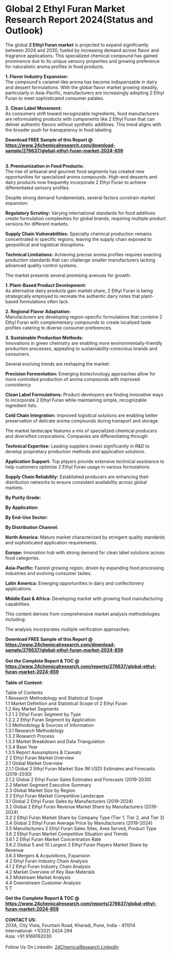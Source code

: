 <h1>Global 2 Ethyl Furan Market Research Report 2024(Status and Outlook)</h1><p>The global <strong>2 Ethyl Furan market</strong> is projected to expand significantly between 2024 and 2030, fueled by increasing demand across flavor and fragrance applications. This specialized chemical compound has gained prominence due to its unique sensory properties and growing preference for naturalistic aroma profiles in food products.</p><p><strong>1. Flavor Industry Expansion:</strong><br>
The compound's caramel-like aroma has become indispensable in dairy and dessert formulations. With the global flavor market growing steadily, particularly in Asia-Pacific, manufacturers are increasingly adopting 2 Ethyl Furan to meet sophisticated consumer palates.</p><p><strong>2. Clean Label Movement:</strong><br>
As consumers shift toward recognizable ingredients, food manufacturers are reformulating products with components like 2 Ethyl Furan that can deliver authentic flavors without synthetic additives. This trend aligns with the broader push for transparency in food labeling.</p><div><b>Download FREE Sample of this Report @ 
            <a href="https://www.24chemicalresearch.com/download-sample/276637/global-ethyl-furan-market-2024-859">
            https://www.24chemicalresearch.com/download-sample/276637/global-ethyl-furan-market-2024-859</a></b></div><br><p><strong>3. Premiumization in Food Products:</strong><br>
The rise of artisanal and gourmet food segments has created new opportunities for specialized aroma compounds. High-end desserts and dairy products now frequently incorporate 2 Ethyl Furan to achieve differentiated sensory profiles.</p><p>Despite strong demand fundamentals, several factors constrain market expansion:</p><p><strong>Regulatory Scrutiny:</strong> Varying international standards for food additives create formulation complexities for global brands, requiring multiple product versions for different markets.</p><p><strong>Supply Chain Vulnerabilities:</strong> Specialty chemical production remains concentrated in specific regions, leaving the supply chain exposed to geopolitical and logistical disruptions.</p><p><strong>Technical Limitations:</strong> Achieving precise aroma profiles requires exacting production standards that can challenge smaller manufacturers lacking advanced quality control systems.</p><p>The market presents several promising avenues for growth:</p><p><strong>1. Plant-Based Product Development:</strong><br>
As alternative dairy products gain market share, 2 Ethyl Furan is being strategically employed to recreate the authentic dairy notes that plant-based formulations often lack.</p><p><strong>2. Regional Flavor Adaptation:</strong><br>
Manufacturers are developing region-specific formulations that combine 2 Ethyl Furan with complementary compounds to create localized taste profiles catering to diverse consumer preferences.</p><p><strong>3. Sustainable Production Methods:</strong><br>
Innovations in green chemistry are enabling more environmentally-friendly production processes, appealing to sustainability-conscious brands and consumers.</p><p>Several evolving trends are reshaping the market:</p><p><strong>Precision Fermentation:</strong> Emerging biotechnology approaches allow for more controlled production of aroma compounds with improved consistency.</p><p><strong>Clean Label Formulations:</strong> Product developers are finding innovative ways to incorporate 2 Ethyl Furan while maintaining simple, recognizable ingredient lists.</p><p><strong>Cold Chain Integration:</strong> Improved logistical solutions are enabling better preservation of delicate aroma compounds during transport and storage.</p><p>The market landscape features a mix of specialized chemical producers and diversified corporations. Companies are differentiating through:</p><p><strong>Technical Expertise:</strong> Leading suppliers invest significantly in R&amp;D to develop proprietary production methods and application solutions.</p><p><strong>Application Support:</strong> Top players provide extensive technical assistance to help customers optimize 2 Ethyl Furan usage in various formulations.</p><p><strong>Supply Chain Reliability:</strong> Established producers are enhancing their distribution networks to ensure consistent availability across global markets.</p><p><strong>By Purity Grade:</strong></p><p><strong>By Application:</strong></p><p><strong>By End-Use Sector:</strong></p><p><strong>By Distribution Channel:</strong></p><p><strong>North America:</strong> Mature market characterized by stringent quality standards and sophisticated application requirements.</p><p><strong>Europe:</strong> Innovation hub with strong demand for clean label solutions across food categories.</p><p><strong>Asia-Pacific:</strong> Fastest growing region, driven by expanding food processing industries and evolving consumer tastes.</p><p><strong>Latin America:</strong> Emerging opportunities in dairy and confectionery applications.</p><p><strong>Middle East &amp; Africa:</strong> Developing market with growing food manufacturing capabilities.</p><p>This content derives from comprehensive market analysis methodologies including:</p><p>The analysis incorporates multiple verification approaches:</p><div><b>Download FREE Sample of this Report @ 
            <a href="https://www.24chemicalresearch.com/download-sample/276637/global-ethyl-furan-market-2024-859">
            https://www.24chemicalresearch.com/download-sample/276637/global-ethyl-furan-market-2024-859</a></b></div><br><div><b>Get the Complete Report & TOC @ 
            <a href="https://www.24chemicalresearch.com/reports/276637/global-ethyl-furan-market-2024-859">
            https://www.24chemicalresearch.com/reports/276637/global-ethyl-furan-market-2024-859</a></b></div><br>
            <b>Table of Content:</b><p>Table of Contents<br />
1 Research Methodology and Statistical Scope<br />
1.1 Market Definition and Statistical Scope of 2 Ethyl Furan<br />
1.2 Key Market Segments<br />
1.2.1 2 Ethyl Furan Segment by Type<br />
1.2.2 2 Ethyl Furan Segment by Application<br />
1.3 Methodology & Sources of Information<br />
1.3.1 Research Methodology<br />
1.3.2 Research Process<br />
1.3.3 Market Breakdown and Data Triangulation<br />
1.3.4 Base Year<br />
1.3.5 Report Assumptions & Caveats<br />
2 2 Ethyl Furan Market Overview<br />
2.1 Global Market Overview<br />
2.1.1 Global 2 Ethyl Furan Market Size (M USD) Estimates and Forecasts (2019-2030)<br />
2.1.2 Global 2 Ethyl Furan Sales Estimates and Forecasts (2019-2030)<br />
2.2 Market Segment Executive Summary<br />
2.3 Global Market Size by Region<br />
3 2 Ethyl Furan Market Competitive Landscape<br />
3.1 Global 2 Ethyl Furan Sales by Manufacturers (2019-2024)<br />
3.2 Global 2 Ethyl Furan Revenue Market Share by Manufacturers (2019-2024)<br />
3.3 2 Ethyl Furan Market Share by Company Type (Tier 1, Tier 2, and Tier 3)<br />
3.4 Global 2 Ethyl Furan Average Price by Manufacturers (2019-2024)<br />
3.5 Manufacturers 2 Ethyl Furan Sales Sites, Area Served, Product Type<br />
3.6 2 Ethyl Furan Market Competitive Situation and Trends<br />
3.6.1 2 Ethyl Furan Market Concentration Rate<br />
3.6.2 Global 5 and 10 Largest 2 Ethyl Furan Players Market Share by Revenue<br />
3.6.3 Mergers & Acquisitions, Expansion<br />
4 2 Ethyl Furan Industry Chain Analysis<br />
4.1 2 Ethyl Furan Industry Chain Analysis<br />
4.2 Market Overview of Key Raw Materials<br />
4.3 Midstream Market Analysis<br />
4.4 Downstream Customer Analysis<br />
5 T</p><div><b>Get the Complete Report & TOC @ 
            <a href="https://www.24chemicalresearch.com/reports/276637/global-ethyl-furan-market-2024-859">
            https://www.24chemicalresearch.com/reports/276637/global-ethyl-furan-market-2024-859</a></b></div><br><b>CONTACT US:</b><br>
            203A, City Vista, Fountain Road, Kharadi, Pune, India - 411014<br>
            International: +1(332) 2424 294<br>
            Asia: +91 9169162030 <br><br>
            Follow Us On LinkedIn: <a href="https://www.linkedin.com/company/24chemicalresearch/">24ChemicalResearch LinkedIn</a>